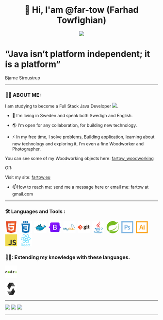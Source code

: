 <h1 align="center">👋 Hi, I'am @far-tow (Farhad Towfighian)</h1>

<div id="header" align="center">
  <img src="https://media.giphy.com/media/CVtNe84hhYF9u/giphy.gif" width="300"/>
</div>

<h1>“Java isn’t platform independent; it is a platform” </h1><p>Bjarne Stroustrup</p>

---
### :man_technologist: ABOUT ME:
I am studying to become a Full Stack Java Developer <img src="https://media.giphy.com/media/hX6zuSyNhaSiOukKUp/giphy.gif" width="30">.

- :telescope: I'm living in Sweden and speak both Swedigh and English. 

- 🌎 I'm open for any collaboration, for building new technology.

- :zap: In my free time, I solve problems, Building application, learning about new technology and exploring it, I'm even a fine Woodworker and Photographer. 

You can see some of my Woodworking objects here:
[fartow_woodworking](https://www.instagram.com/fartow_woodworking/)

OR:

Visit my site: [fartow.eu](https://www.fartow.eu/)

- :mailbox:How to reach me: send me a message here or email me: fartow at gmail.com

---
### :hammer_and_wrench: Languages and Tools :
<div>
  <img src="https://github.com/devicons/devicon/blob/master/icons/html5/html5-original.svg" title="HTML5" alt="HTML" width="40" height="40"/>&nbsp;
  <img src="https://github.com/devicons/devicon/blob/master/icons/css3/css3-plain-wordmark.svg"  title="CSS3" alt="CSS" width="40" height="40"/>&nbsp;
  <img src="https://github.com/devicons/devicon/blob/master/icons/docker/docker-original.svg" title="Docker" alt="Docker " width="40" height="40"/>&nbsp;
  <img src="https://github.com/devicons/devicon/blob/master/icons/bootstrap/bootstrap-original.svg" title="bootstrap" alt="bootstrap" width="40" height="40"/>&nbsp;
  <img src="https://github.com/devicons/devicon/blob/master/icons/mysql/mysql-original-wordmark.svg" title="MySQL"  alt="MySQL" width="40" height="40"/>&nbsp;
  <img src="https://github.com/devicons/devicon/blob/master/icons/git/git-original-wordmark.svg" title="Git" alt="Git" width="40" height="40"/>&nbsp;
  <img src="https://github.com/devicons/devicon/blob/master/icons/java/java-original.svg" title="java" alt="java" width="40" height="40"/>&nbsp;
  <img src="https://github.com/devicons/devicon/blob/master/icons/spring/spring-original.svg" title="spring" alt="spring" width="40" height="40"/>&nbsp;
  <img src="https://github.com/devicons/devicon/blob/master/icons/photoshop/photoshop-line.svg" title="Photoshop" alt="Photoshop" width="40" height="40"/>&nbsp;
  <img src="https://github.com/devicons/devicon/blob/master/icons/illustrator/illustrator-line.svg" title="Illustrator" alt="Illustrator" width="40" height="40"/>&nbsp;
  <img src="https://github.com/devicons/devicon/blob/master/icons/javascript/javascript-original.svg" title="JavaScript" alt="JavaScript" width="40" height="40"/>&nbsp;
  <img src="https://github.com/devicons/devicon/blob/master/icons/react/react-original-wordmark.svg" title="React" alt="React" width="40" height="40"/>&nbsp;
</div>

### 👨‍🎓: Extending my knowledge with these languages. ### 
<div>
  <img src="https://github.com/devicons/devicon/blob/master/icons/nodejs/nodejs-original-wordmark.svg" title="NodeJS" alt="NodeJS" width="40" height="40"/>&nbsp;
  
  <img src="https://github.com/devicons/devicon/blob/master/icons/solidity/solidity-original.svg" title="solidity" alt="solidity" width="40" height="40"/>&nbsp;

</div>

---

<img src="https://github-readme-stats.vercel.app/api/top-langs?username=far-tow&show_icons=true&theme=transparent"/>
<img src="https://github-readme-streak-stats.herokuapp.com/?user=far-tow&theme=dark&background=000000"/>
<img src="https://github-readme-stats.vercel.app/api?username=far-tow&show_icons=true&theme=transparent"/>

---

